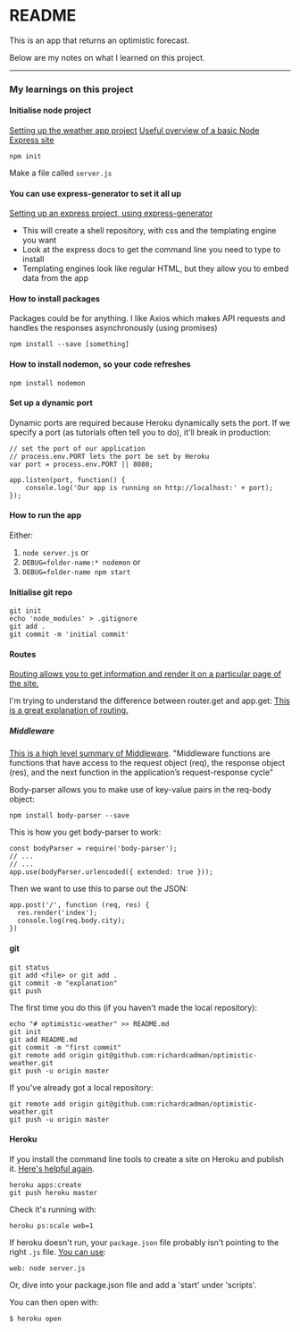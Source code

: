 # README

This is an app that returns an optimistic forecast.

Below are my notes on what I learned on this project.

___

### My learnings on this project

#### Initialise node project
[Setting up the weather app project](https://codeburst.io/build-a-weather-website-in-30-minutes-with-node-js-express-openweather-a317f904897b)
[Useful overview of a basic Node Express site](https://shapeshed.com/creating-a-basic-site-with-node-and-express/)

`npm init`

Make a file called `server.js`

#### You can use express-generator to set it all up
[Setting up an express project, using express-generator](https://expressjs.com/en/starter/generator.html)

* This will create a shell repository, with css and the templating engine you want
* Look at the express docs to get the command line you need to type to install
* Templating engines look like regular HTML, but they allow you to embed data from the app

#### How to install packages
Packages could be for anything. I like Axios which makes API requests and handles the responses asynchronously (using promises)

`npm install --save [something]`

#### How to install nodemon, so your code refreshes
`npm install nodemon`

#### Set up a dynamic port

Dynamic ports are required because Heroku dynamically sets the port. If we specify a port (as tutorials often tell you to do), it'll break in production:

```
// set the port of our application
// process.env.PORT lets the port be set by Heroku
var port = process.env.PORT || 8080;

app.listen(port, function() {
    console.log('Our app is running on http://localhost:' + port);
});
```

#### How to run the app

Either:
1. `node server.js` or
2. `DEBUG=folder-name:* nodemon` or
3. `DEBUG=folder-name npm start`

#### Initialise git repo

```
git init
echo 'node_modules' > .gitignore
git add .
git commit -m 'initial commit'
```

#### Routes

[Routing allows you to get information and render it on a particular page of the site.](https://shapeshed.com/creating-a-basic-site-with-node-and-express/)

I'm trying to understand the difference between router.get and app.get:
[This is a great explanation of routing.](https://stackoverflow.com/questions/28305120/differences-between-express-router-and-app-get)


##### Middleware

[This is a high level summary of Middleware](https://expressjs.com/en/guide/writing-middleware.html). "Middleware functions are functions that have access to the request object (req), the response object (res), and the next function in the application’s request-response cycle"

Body-parser allows you to make use of key-value pairs in the req-body object:

`npm install body-parser --save`

This is how you get body-parser to work:
```
const bodyParser = require('body-parser');
// ...
// ...
app.use(bodyParser.urlencoded({ extended: true }));
```

Then we want to use this to parse out the JSON:
```
app.post('/', function (req, res) {
  res.render('index');
  console.log(req.body.city);
})
```

#### git

```
git status
git add <file> or git add .
git commit -m "explanation"
git push
```

The first time you do this (if you haven't made the local repository):
```
echo "# optimistic-weather" >> README.md
git init
git add README.md
git commit -m "first commit"
git remote add origin git@github.com:richardcadman/optimistic-weather.git
git push -u origin master
```

If you've already got a local repository:
```
git remote add origin git@github.com:richardcadman/optimistic-weather.git
git push -u origin master
```

#### Heroku

If you install the command line tools to create a site on Heroku and publish it. [Here's helpful again](https://shapeshed.com/creating-a-basic-site-with-node-and-express/).

```
heroku apps:create
git push heroku master
```
Check it's running with:

`heroku ps:scale web=1`

If heroku doesn't run, your `package.json` file probably isn't pointing to the right `.js` file. [You can use](https://scotch.io/tutorials/how-to-deploy-a-node-js-app-to-heroku):

`web: node server.js`

Or, dive into your package.json file and add a 'start' under 'scripts'.

You can then open with:

`$ heroku open`
